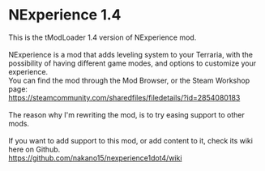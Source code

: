 # NExperience 1.4
This is the tModLoader 1.4 version of NExperience mod.<br><br>
NExperience is a mod that adds leveling system to your Terraria, with the possibility of having different game modes, and options to customize your experience.<br>
You can find the mod through the Mod Browser, or the Steam Workshop page:<br>
https://steamcommunity.com/sharedfiles/filedetails/?id=2854080183
<br><br>
The reason why I'm rewriting the mod, is to try easing support to other mods.
<br><br>
If you want to add support to this mod, or add content to it, check its wiki here on Github.<br>
https://github.com/nakano15/nexperience1dot4/wiki
